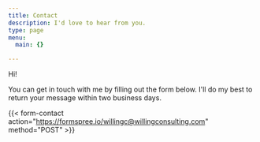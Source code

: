 ```yaml
---
title: Contact
description: I'd love to hear from you.
type: page
menu:
  main: {}

---
```


Hi!

You can get in touch with me by filling out the form below. I'll do my best to
return your message within two business days.

{{< form-contact action="https://formspree.io/willingc@willingconsulting.com" method="POST" >}}
